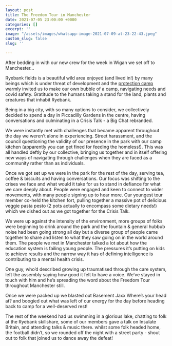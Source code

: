```yaml
---
layout: post
title: The Freedom Tour in Manchester
date: 2021-07-05 23:00:00 +0000
categories: []
excerpt: ''
image: "/assets/images/whatsapp-image-2021-07-09-at-23-22-43.jpeg"
custom_slug: false
slug: ''

---
```

After bedding in with our new crew for the week in Wigan we set off to Manchester…

Ryebank fields is a beautiful wild area enjoyed (and lived in!) by many beings which is under threat of development and the [protection camp](https://www.saveryebankfields.org/) warmly invited us to make our own bubble of a camp, navigating needs and covid safety. Gratitude to the humans taking a stand for the land, plants and creatures that inhabit Ryebank.

Being in a big city, with so many options to consider, we collectively decided to spend a day in Piccadilly Gardens in the centre, having conversations and culminating in a Crisis Talk - a Big Chat rebranded.

We were instantly met with challenges that became apparent throughout the day we weren’t alone in experiencing. Street harassment, and the council questioning the validity of our presence in the park with our camp kitchen (apparently you can get fined for feeding the homeless!). This was all handled deftly by our collective, bringing us together and in itself offering new ways of navigating through challenges when they are faced as a community rather than as individuals.

Once we got set up we were in the park for the rest of the day, serving tea, coffee & biscuits and having conversations. Our focus was shifting to the crises we face and what would it take for us to stand in defiance for what we care deeply about. People were engaged and keen to connect to wider movements, with many people signing up to hear more. Our youngest tour member co-held the kitchen fort, pulling together a massive pot of delicious veggie pasta pesto (2 pots actually to encompass some dietary needs!) which we dished out as we got together for the Crisis Talk.

We were up against the intensity of the environment, more groups of folks were beginning to drink around the park and the fountain & general hubbub noise had been going strong all day but a diverse group of people came together to share and listen to what they saw going on in the world around them. The people we met in Manchester talked a lot about how the education system is failing young people. The pressures it’s putting on kids to achieve results and the narrow way it has of defining intelligence is contributing to a mental health crisis.

One guy, who’d described growing up traumatised through the care system, left the assembly saying how good it felt to have a voice. We’ve stayed in touch with him and he’s spreading the word about the Freedom Tour throughout Manchester still.

Once we were packed up we blasted out Basement Jaxx Where’s your head at? and boogied out what was left of our energy for the day before heading back to camp for a well-deserved rest!

The rest of the weekend had us swimming in a glorious lake, chatting to folk at the Ryebank skillshare, some of our members gave a talk on Insulate Britain, and attending talks & music there. whilst some folk headed home, the football didn’t, so we rounded off the night with a street party - shout out to folk that joined us to dance away the defeat!